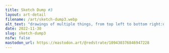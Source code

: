 ```yaml
---
title: Sketch Dump #3
layout: art-detail
filename: /art/sketch-dump3.webp
alt_text: "drawings of multiple things, from top left to bottom right:one girl is sitting and doing a peace signanother girl is walking joyfully with one hand a foot off the grounda small man resembling a rollercoaster tycoon 2 character holding a balloon that's bigger than hima large sketch of a chesty woman with glassesa rollercoaster going up a chained trackthe same girl with glasses but this time naked, and holding her glasses in her left handthe same girl with glasses but facing away, walking with her phone"
date: 2022-11-30
slug: sketch-dump3
nsfw: false
mastodon_url: https://mastodon.art/@redstrate/109430376846947228
---
```

